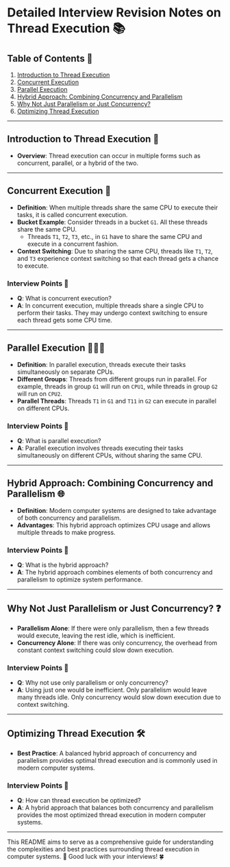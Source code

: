 # Detailed Interview Revision Notes on Thread Execution 📚

## Table of Contents 📖
1. [Introduction to Thread Execution](#introduction-to-thread-execution)
2. [Concurrent Execution](#concurrent-execution)
3. [Parallel Execution](#parallel-execution)
4. [Hybrid Approach: Combining Concurrency and Parallelism](#hybrid-approach-combining-concurrency-and-parallelism)
5. [Why Not Just Parallelism or Just Concurrency?](#why-not-just-parallelism-or-just-concurrency)
6. [Optimizing Thread Execution](#optimizing-thread-execution)

---

## Introduction to Thread Execution 🌟
- **Overview**: Thread execution can occur in multiple forms such as concurrent, parallel, or a hybrid of the two. 

---

## Concurrent Execution 🔄
- **Definition**: When multiple threads share the same CPU to execute their tasks, it is called concurrent execution.
- **Bucket Example**: Consider threads in a bucket `G1`. All these threads share the same CPU.
  - Threads `T1`, `T2`, `T3`, etc., in `G1` have to share the same CPU and execute in a concurrent fashion.
- **Context Switching**: Due to sharing the same CPU, threads like `T1`, `T2`, and `T3` experience context switching so that each thread gets a chance to execute.

### Interview Points 🎯
- **Q**: What is concurrent execution?
- **A**: In concurrent execution, multiple threads share a single CPU to perform their tasks. They may undergo context switching to ensure each thread gets some CPU time.

---

## Parallel Execution 🏃‍♂️💨
- **Definition**: In parallel execution, threads execute their tasks simultaneously on separate CPUs.
- **Different Groups**: Threads from different groups run in parallel. For example, threads in group `G1` will run on `CPU1`, while threads in group `G2` will run on `CPU2`.
- **Parallel Threads**: Threads `T1` in `G1` and `T11` in `G2` can execute in parallel on different CPUs.

### Interview Points 🎯
- **Q**: What is parallel execution?
- **A**: Parallel execution involves threads executing their tasks simultaneously on different CPUs, without sharing the same CPU.

---

## Hybrid Approach: Combining Concurrency and Parallelism 🌐
- **Definition**: Modern computer systems are designed to take advantage of both concurrency and parallelism.
- **Advantages**: This hybrid approach optimizes CPU usage and allows multiple threads to make progress.

### Interview Points 🎯
- **Q**: What is the hybrid approach?
- **A**: The hybrid approach combines elements of both concurrency and parallelism to optimize system performance.

---

## Why Not Just Parallelism or Just Concurrency? ❓
- **Parallelism Alone**: If there were only parallelism, then a few threads would execute, leaving the rest idle, which is inefficient.
- **Concurrency Alone**: If there was only concurrency, the overhead from constant context switching could slow down execution.

### Interview Points 🎯
- **Q**: Why not use only parallelism or only concurrency?
- **A**: Using just one would be inefficient. Only parallelism would leave many threads idle. Only concurrency would slow down execution due to context switching.

---

## Optimizing Thread Execution 🛠️
- **Best Practice**: A balanced hybrid approach of concurrency and parallelism provides optimal thread execution and is commonly used in modern computer systems.

### Interview Points 🎯
- **Q**: How can thread execution be optimized?
- **A**: A hybrid approach that balances both concurrency and parallelism provides the most optimized thread execution in modern computer systems.

---

This README aims to serve as a comprehensive guide for understanding the complexities and best practices surrounding thread execution in computer systems. 🌟 Good luck with your interviews! 🍀
